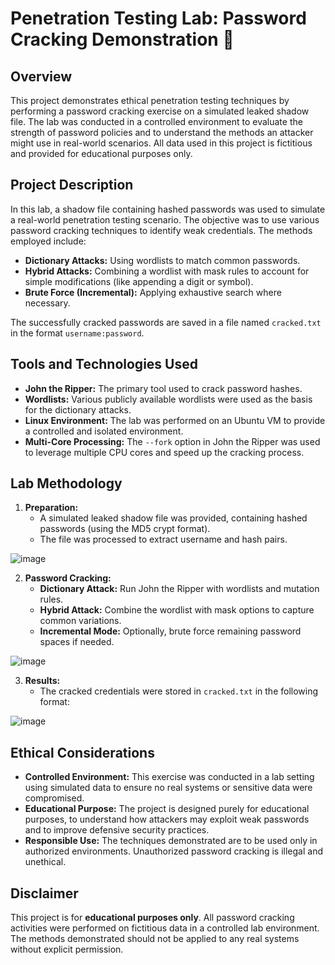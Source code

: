 # Penetration Testing Lab: Password Cracking Demonstration 🔐

## Overview

This project demonstrates ethical penetration testing techniques by performing a password cracking exercise on a simulated leaked shadow file. The lab was conducted in a controlled environment to evaluate the strength of password policies and to understand the methods an attacker might use in real-world scenarios. All data used in this project is fictitious and provided for educational purposes only.

## Project Description

In this lab, a shadow file containing hashed passwords was used to simulate a real-world penetration testing scenario. The objective was to use various password cracking techniques to identify weak credentials. The methods employed include:

- **Dictionary Attacks:** Using wordlists to match common passwords.
- **Hybrid Attacks:** Combining a wordlist with mask rules to account for simple modifications (like appending a digit or symbol).
- **Brute Force (Incremental):** Applying exhaustive search where necessary.

The successfully cracked passwords are saved in a file named `cracked.txt` in the format `username:password`.

## Tools and Technologies Used

- **John the Ripper:** The primary tool used to crack password hashes.
- **Wordlists:** Various publicly available wordlists were used as the basis for the dictionary attacks.
- **Linux Environment:** The lab was performed on an Ubuntu VM to provide a controlled and isolated environment.
- **Multi-Core Processing:** The `--fork` option in John the Ripper was used to leverage multiple CPU cores and speed up the cracking process.

## Lab Methodology

1. **Preparation:**
   - A simulated leaked shadow file was provided, containing hashed passwords (using the MD5 crypt format).
   - The file was processed to extract username and hash pairs.
  
![image](https://github.com/user-attachments/assets/2260fb60-3ade-48e0-9e0f-a17acd6fd7b7)
   

2. **Password Cracking:**
   - **Dictionary Attack:** Run John the Ripper with wordlists and mutation rules.
   - **Hybrid Attack:** Combine the wordlist with mask options to capture common variations.
   - **Incremental Mode:** Optionally, brute force remaining password spaces if needed.

![image](https://github.com/user-attachments/assets/3e04faf4-045f-41a9-b4ab-4637adb1bea8)


3. **Results:**
   - The cracked credentials were stored in `cracked.txt` in the following format:
   
![image](https://github.com/user-attachments/assets/501111ee-9707-407c-a53e-b58baee07477)


## Ethical Considerations

- **Controlled Environment:** This exercise was conducted in a lab setting using simulated data to ensure no real systems or sensitive data were compromised.
- **Educational Purpose:** The project is designed purely for educational purposes, to understand how attackers may exploit weak passwords and to improve defensive security practices.
- **Responsible Use:** The techniques demonstrated are to be used only in authorized environments. Unauthorized password cracking is illegal and unethical.

## Disclaimer

This project is for **educational purposes only**. All password cracking activities were performed on fictitious data in a controlled lab environment. The methods demonstrated should not be applied to any real systems without explicit permission.
